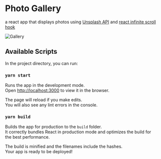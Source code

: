 
# Photo Gallery
a react app that displays photos using [Unsplash API](https://unsplash.com/documentation) and [react infinite scroll hook](https://www.npmjs.com/package/react-infinite-scroll-hook)

![Gallery](https://github.com/itsgracian/photo-gallery/blob/main/src/assets/images/gallery.gif)

## Available Scripts

In the project directory, you can run:

### `yarn start`

Runs the app in the development mode.<br />
Open [http://localhost:3000](http://localhost:3000) to view it in the browser.

The page will reload if you make edits.<br />
You will also see any lint errors in the console.

### `yarn build`

Builds the app for production to the `build` folder.<br />
It correctly bundles React in production mode and optimizes the build for the best performance.

The build is minified and the filenames include the hashes.<br />
Your app is ready to be deployed!


